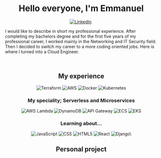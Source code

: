 # <center> Hello everyone, I'm Emmanuel </center>

<p align="center">
<a href="https://www.linkedin.com/in/erodrigueza/"><img src="https://img.shields.io/badge/-LinkedIn-0099ff?&style=social&logo=linkedin&logoColor=blue" alt="LinkedIn" /></a>&nbsp;
</p>

<p>I would like to describe in short my professional experience. After completing my bachelors degree and for the first five years of my professional career, I worked mainly in the Networking and IT Security field. Then I decided to switch my career to a more coding oriented jobs. Here is where I turned into a Cloud Engineer.</p>

&nbsp;
<h2 align="center"> My experience </h2>
<p align="center">
<img src="https://img.shields.io/badge/-Terraform-6600ff?&style=flat-square&logo=terraform&logoColor=white" alt="Terraform">
<img src="https://img.shields.io/badge/-AWS-232F3E?&style=flat-square&logo=amazonaws&logoColor=white" alt="AWS">
<img src="https://img.shields.io/badge/-Docker-0099ff?&style=flat-square&logo=docker&logoColor=black" alt="Docker">
<img src="https://img.shields.io/badge/-Kubernetes-0099ff?&style=flat-square&logo=kubernetes&logoColor=white" alt="Kubernetes">
</p>
<h3 align="center"> My speciality; Serverless and Microservices </h3>
<p align="center">
<img src="https://img.shields.io/badge/-AWS%20Lambda-FF9900?&style=flat-square&logo=awslambda&logoColor=white" alt="AWS Lambda">
<img src="https://img.shields.io/badge/-DynamoDB-4053D6?&style=flat-square&logo=amazondynamodb&logoColor=white" alt="DynamoDB">
<img src="https://img.shields.io/badge/-API%20Gateway-FF4F8B?&style=flat-square&logo=amazonapigateway&logoColor=white" alt="API Gateway">
<img src="https://img.shields.io/badge/-ECS-FF9900?&style=flat-square&logo=amazonecs&logoColor=white" alt="ECS">
<img src="https://img.shields.io/badge/-EKS-FF9900?&style=flat-square&logo=amazoneks&logoColor=white" alt="EKS">
</p>

<h3 align="center"> Learning about... </h3>
<p align="center">
<img src="https://img.shields.io/badge/-JavaScript-F7DF1E?&style=flat-square&logo=javascript&logoColor=black" alt="JavaScript">
<img src="https://img.shields.io/badge/-CSS-1572B6?&style=flat-square&logo=css3&logoColor=white" alt="CSS">
<img src="https://img.shields.io/badge/-HTML5-E34F26?&style=flat-square&logo=html5&logoColor=white" alt="HTML5">
<img src="https://img.shields.io/badge/-React-61DAFB?&style=flat-square&logo=react&logoColor=black" alt="React">
<img src="https://img.shields.io/badge/-Django-092E20?&style=flat-square&logo=django&logoColor=white" alt="Django\">

</p>

<h2 align="center"> Personal project </h2>